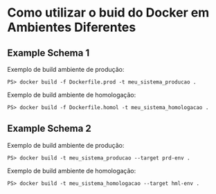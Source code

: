 ﻿# Como utilizar o buid do Docker em Ambientes Diferentes


## Example Schema 1

Exemplo de build ambiente de produção:

    PS> docker build -f Dockerfile.prod -t meu_sistema_producao . 
    
Exemplo de build ambiente de homologação:

    PS> docker build -f Dockerfile.homol -t meu_sistema_homologacao . 

## Example Schema 2

Exemplo de build ambiente de produção:

    PS> docker build -t meu_sistema_producao --target prd-env .
    
Exemplo de build ambiente de homologação:

    PS> docker build -t meu_sistema_homologacao --target hml-env .

